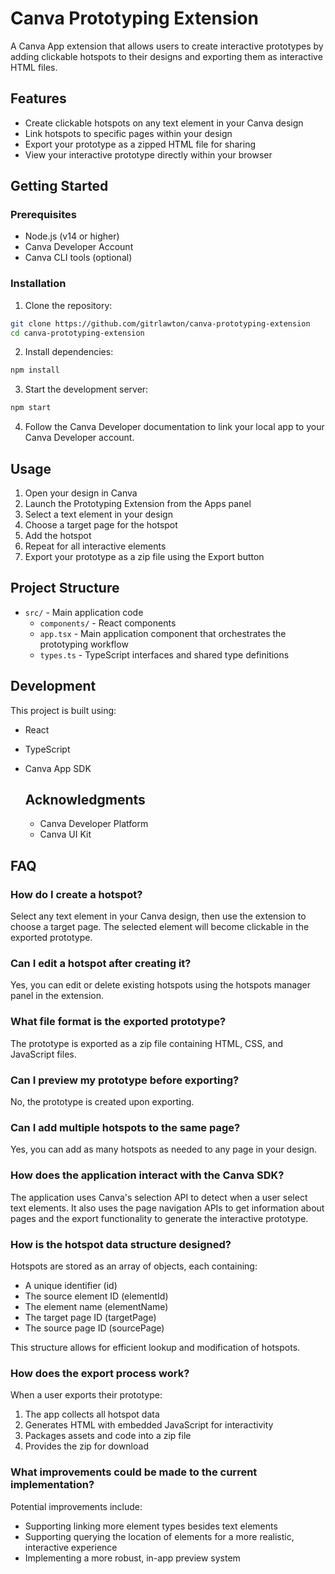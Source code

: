 # Canva Prototyping Extension

A Canva App extension that allows users to create interactive prototypes by adding clickable hotspots to their designs and exporting them as interactive HTML files.

## Features

- Create clickable hotspots on any text element in your Canva design
- Link hotspots to specific pages within your design
- Export your prototype as a zipped HTML file for sharing
- View your interactive prototype directly within your browser

## Getting Started

### Prerequisites

- Node.js (v14 or higher)
- Canva Developer Account
- Canva CLI tools (optional)

### Installation

1. Clone the repository:

```bash
git clone https://github.com/gitrlawton/canva-prototyping-extension
cd canva-prototyping-extension
```

2. Install dependencies:

```bash
npm install
```

3. Start the development server:

```bash
npm start
```

4. Follow the Canva Developer documentation to link your local app to your Canva Developer account.

## Usage

1. Open your design in Canva
2. Launch the Prototyping Extension from the Apps panel
3. Select a text element in your design
4. Choose a target page for the hotspot
5. Add the hotspot
6. Repeat for all interactive elements
7. Export your prototype as a zip file using the Export button

## Project Structure

- `src/` - Main application code
  - `components/` - React components
  - `app.tsx` - Main application component that orchestrates the prototyping workflow
  - `types.ts` - TypeScript interfaces and shared type definitions

## Development

This project is built using:

- React
- TypeScript
- Canva App SDK

  ## Acknowledgments

  - Canva Developer Platform
  - Canva UI Kit

## FAQ

### How do I create a hotspot?

Select any text element in your Canva design, then use the extension to choose a target page. The selected element will become clickable in the exported prototype.

### Can I edit a hotspot after creating it?

Yes, you can edit or delete existing hotspots using the hotspots manager panel in the extension.

### What file format is the exported prototype?

The prototype is exported as a zip file containing HTML, CSS, and JavaScript files.

### Can I preview my prototype before exporting?

No, the prototype is created upon exporting.

### Can I add multiple hotspots to the same page?

Yes, you can add as many hotspots as needed to any page in your design.

### How does the application interact with the Canva SDK?

The application uses Canva's selection API to detect when a user select text elements. It also uses the page navigation APIs to get information about pages and the export functionality to generate the interactive prototype.

### How is the hotspot data structure designed?

Hotspots are stored as an array of objects, each containing:

- A unique identifier (id)
- The source element ID (elementId)
- The element name (elementName)
- The target page ID (targetPage)
- The source page ID (sourcePage)

This structure allows for efficient lookup and modification of hotspots.

### How does the export process work?

When a user exports their prototype:

1. The app collects all hotspot data
2. Generates HTML with embedded JavaScript for interactivity
3. Packages assets and code into a zip file
4. Provides the zip for download

### What improvements could be made to the current implementation?

Potential improvements include:

- Supporting linking more element types besides text elements
- Supporting querying the location of elements for a more realistic, interactive experience
- Implementing a more robust, in-app preview system
